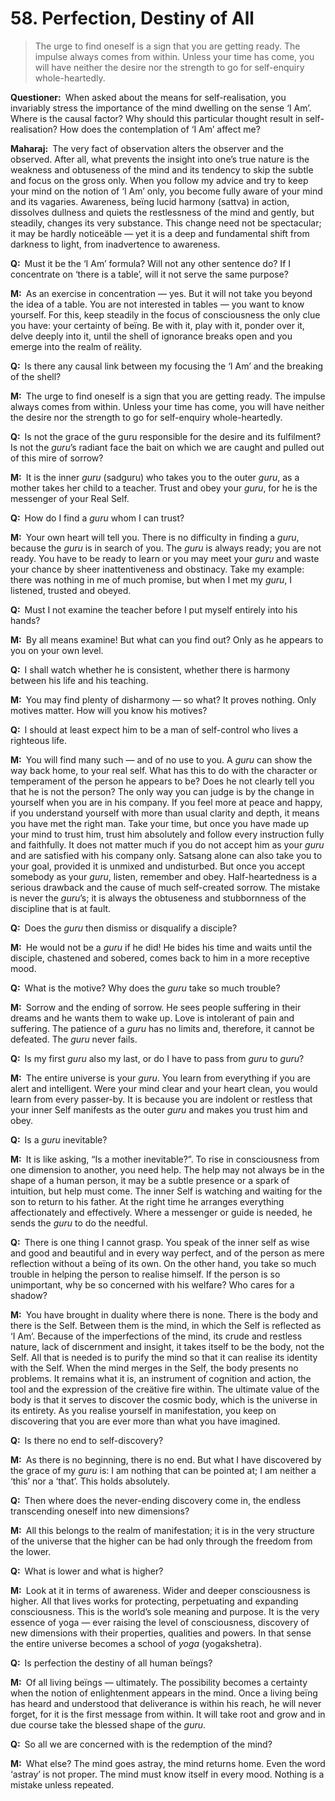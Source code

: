 # 58. Perfection, Destiny of All

>The urge to find oneself is a sign that you are getting ready. The impulse always comes from within. Unless your time has come, you will have neither the desire nor the strength to go for self-enquiry whole-heartedly.

**Questioner:**&ensp;When asked about the means for self-realisation, you invariably stress the importance of the mind dwelling on the sense ‘I Am’. Where is the causal factor? Why should this particular thought result in self-realisation? How does the contemplation of ‘I Am’ affect me?

**Maharaj:**&ensp;The very fact of observation alters the observer and the observed. After all, what prevents the insight into one’s true nature is the weakness and obtuseness of the mind and its tendency to skip the subtle and focus on the gross only. When you follow my advice and try to keep your mind on the notion of ‘I Am’ only, you become fully aware of your mind and its vagaries. Awareness, beïng lucid harmony (<span data-tippy-content="Beïng, existence, true essence. In <em>yoga</em> the quality of purity or goodness.">sattva</span>) in action, dissolves dullness and quiets the restlessness of the mind and gently, but steadily, changes its very substance. This change need not be spectacular; it may be hardly noticeäble — yet it is a deep and fundamental shift from darkness to light, from inadvertence to awareness.

**Q:**&ensp;Must it be the ‘I Am’ formula? Will not any other sentence do? If I concentrate on ‘there is a table’, will it not serve the same purpose?

**M:**&ensp;As an exercise in concentration — yes. But it will not take you beyond the idea of a table. You are not interested in tables — you want to know yourself. For this, keep steadily in the focus of consciousness the only clue you have: your certainty of beïng. Be with it, play with it, ponder over it, delve deeply into it, until the shell of ignorance breaks open and you emerge into the realm of reälity.

**Q:**&ensp;Is there any causal link between my focusing the ‘I Am’ and the breaking of the shell?

**M:**&ensp;The urge to find oneself is a sign that you are getting ready. The impulse always comes from within. Unless your time has come, you will have neither the desire nor the strength to go for self-enquiry whole-heartedly.

**Q:**&ensp;Is not the grace of the <span data-tippy-content="Spiritual teacher, preceptor.">guru</span> responsible for the desire and its fulfilment? Is not the *guru*’s radiant face the bait on which we are caught and pulled out of this mire of sorrow?

**M:**&ensp;It is the inner *guru* (<span data-tippy-content="The true spiritual teacher.">sadguru</span>) who takes you to the outer *guru*, as a mother takes her child to a teacher. Trust and obey your *guru*, for he is the messenger of your Real Self.

**Q:**&ensp;How do I find a *guru* whom I can trust?

**M:**&ensp;Your own heart will tell you. There is no difficulty in finding a *guru*, because the *guru* is in search of you. The *guru* is always ready; you are not ready. You have to be ready to learn or you may meet your *guru* and waste your chance by sheer inattentiveness and obstinacy. Take my example: there was nothing in me of much promise, but when I met my *guru*, I listened, trusted and obeyed.

**Q:**&ensp;Must I not examine the teacher before I put myself entirely into his hands?

**M:**&ensp;By all means examine! But what can you find out? Only as he appears to you on your own level.

**Q:**&ensp;I shall watch whether he is consistent, whether there is harmony between his life and his teaching.

**M:**&ensp;You may find plenty of disharmony — so what? It proves nothing. Only motives matter. How will you know his motives?

**Q:**&ensp;I should at least expect him to be a man of self-control who lives a righteous life.

**M:**&ensp;You will find many such — and of no use to you. A *guru* can show the way back home, to your real self. What has this to do with the character or temperament of the person he appears to be? Does he not clearly tell you that he is not the person? The only way you can judge is by the change in yourself when you are in his company. If you feel more at peace and happy, if you understand yourself with more than usual clarity and depth, it means you have met the right man. Take your time, but once you have made up your mind to trust him, trust him absolutely and follow every instruction fully and faithfully. It does not matter much if you do not accept him as your *guru* and are satisfied with his company only. <span data-tippy-content="Association with the true and the wise people.">Satsang</span> alone can also take you to your goal, provided it is unmixed and undisturbed. But once you accept somebody as your *guru*, listen, remember and obey. Half-heartedness is a serious drawback and the cause of much self-created sorrow. The mistake is never the *guru*’s; it is always the obtuseness and stubbornness of the discipline that is at fault.

**Q:**&ensp;Does the *guru* then dismiss or disqualify a disciple?

**M:**&ensp;He would not be a *guru* if he did! He bides his time and waits until the disciple, chastened and sobered, comes back to him in a more receptive mood.

**Q:**&ensp;What is the motive? Why does the *guru* take so much trouble?

**M:**&ensp;Sorrow and the ending of sorrow. He sees people suffering in their dreams and he wants them to wake up. Love is intolerant of pain and suffering. The patience of a *guru* has no limits and, therefore, it cannot be defeated. The *guru* never fails.

**Q:**&ensp;Is my first *guru* also my last, or do I have to pass from *guru* to *guru*?

**M:**&ensp;The entire universe is your *guru*. You learn from everything if you are alert and intelligent. Were your mind clear and your heart clean, you would learn from every passer-by. It is because you are indolent or restless that your inner Self manifests as the outer *guru* and makes you trust him and obey.

**Q:**&ensp;Is a *guru* inevitable?

**M:**&ensp;It is like asking, “Is a mother inevitable?”. To rise in consciousness from one dimension to another, you need help. The help may not always be in the shape of a human person, it may be a subtle presence or a spark of intuition, but help must come. The inner Self is watching and waiting for the son to return to his father. At the right time he arranges everything affectionately and effectively. Where a messenger or guide is needed, he sends the *guru* to do the needful.

**Q:**&ensp;There is one thing I cannot grasp. You speak of the inner self as wise and good and beautiful and in every way perfect, and of the person as mere reflection without a beïng of its own. On the other hand, you take so much trouble in helping the person to realise himself. If the person is so unimportant, why be so concerned with his welfare? Who cares for a shadow?

**M:**&ensp;You have brought in duality where there is none. There is the body and there is the Self. Between them is the mind, in which the Self is reflected as ‘I Am’. Because of the imperfections of the mind, its crude and restless nature, lack of discernment and insight, it takes itself to be the body, not the Self. All that is needed is to purify the mind so that it can realise its identity with the Self. When the mind merges in the Self, the body presents no problems. It remains what it is, an instrument of cognition and action, the tool and the expression of the creätive fire within. The ultimate value of the body is that it serves to discover the cosmic body, which is the universe in its entirety. As you realise yourself in manifestation, you keep on discovering that you are ever more than what you have imagined.

**Q:**&ensp;Is there no end to self-discovery?

**M:**&ensp;As there is no beginning, there is no end. But what I have discovered by the grace of my *guru* is: I am nothing that can be pointed at; I am neither a ‘this’ nor a ‘that’. This holds absolutely.

**Q:**&ensp;Then where does the never-ending discovery come in, the endless transcending oneself into new dimensions?

**M:**&ensp;All this belongs to the realm of manifestation; it is in the very structure of the universe that the higher can be had only through the freedom from the lower.

**Q:**&ensp;What is lower and what is higher?

**M:**&ensp;Look at it in terms of awareness. Wider and deeper consciousness is higher. All that lives works for protecting, perpetuating and expanding consciousness. This is the world’s sole meaning and purpose. It is the very essence of <span data-tippy-content="One of the six systems of the Hindu philosophy (from <em>yoj</em>, to yoke or join). <em>Yoga</em> teaches the means by which the individual spirit (<em>jivatma</em>) can be joined or united with the universal spirit (<em>Paramatma</em>).">yoga</span> — ever raising the level of consciousness, discovery of new dimensions with their properties, qualities and powers. In that sense the entire universe becomes a school of *yoga* (<span data-tippy-content="The field for <em>yoga</em>, the physical body in a philosophical sense (<em>kshetra</em>, field).">yogakshetra</span>).

**Q:**&ensp;Is perfection the destiny of all human beïngs?

**M:**&ensp;Of all living beïngs — ultimately. The possibility becomes a certainty when the notion of enlightenment appears in the mind. Once a living beïng has heard and understood that deliverance is within his reach, he will never forget, for it is the first message from within. It will take root and grow and in due course take the blessed shape of the *guru*.

**Q:**&ensp;So all we are concerned with is the redemption of the mind?

**M:**&ensp;What else? The mind goes astray, the mind returns home. Even the word ‘astray’ is not proper. The mind must know itself in every mood. Nothing is a mistake unless repeated.

<script>
export default {
  props: ["slot-key"],
  mounted () {
    tippy("[data-tippy-content]", {allowHTML: true});
  }
}
</script>